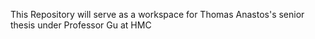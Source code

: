 This Repository will serve as a workspace for Thomas Anastos's senior thesis under Professor Gu at HMC
